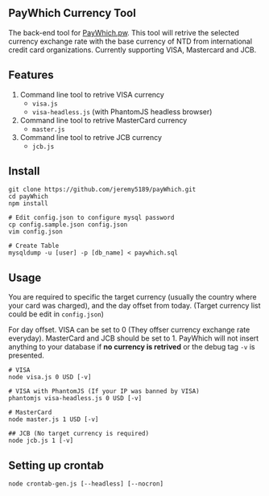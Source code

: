 ## PayWhich Currency Tool

The back-end tool for [PayWhich.pw](http://PayWhich.pw). This tool will retrive the selected currency exchange rate with the base currency of NTD from international credit card organizations. Currently supporting VISA, Mastercard and JCB.

## Features

1. Command line tool to retrive VISA currency
    - ``visa.js``
    - ``visa-headless.js`` (with PhantomJS headless browser)
2. Command line tool to retrive MasterCard currency
    - ``master.js``
3. Command line tool to retrive JCB currency
    - ``jcb.js``

## Install

    git clone https://github.com/jeremy5189/payWhich.git
    cd payWhich
    npm install
    
    # Edit config.json to configure mysql password
    cp config.sample.json config.json    
    vim config.json
    
    # Create Table
    mysqldump -u [user] -p [db_name] < paywhich.sql

## Usage

You are required to specific the target currency (usually the country where your card was charged), and the day offset from today. (Target currency list could be edit in ``config.json``)

For day offset. VISA can be set to 0 (They offser currency exchange rate everyday). MasterCard and JCB should be set to 1. PayWhich will not insert anything to your database if **no currency is retrived** or the debug tag ``-v`` is presented.

    # VISA
    node visa.js 0 USD [-v]

    # VISA with PhantomJS (If your IP was banned by VISA)
    phantomjs visa-headless.js 0 USD [-v]
    
    # MasterCard 
    node master.js 1 USD [-v]

    ## JCB (No target currency is required)
    node jcb.js 1 [-v]

## Setting up crontab

    node crontab-gen.js [--headless] [--nocron]

